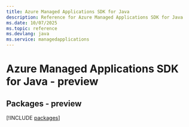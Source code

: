```yaml
---
title: Azure Managed Applications SDK for Java
description: Reference for Azure Managed Applications SDK for Java
ms.date: 10/07/2025
ms.topic: reference
ms.devlang: java
ms.service: managedapplications
---
```

# Azure Managed Applications SDK for Java - preview
## Packages - preview
[!INCLUDE [packages](managed-applications-index.md)]